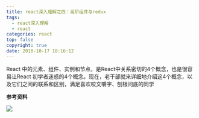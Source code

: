 ```yaml
---
title: react深入理解之四：高阶组件与redux
tags:
  - react深入理解
  - react
categories: react
top: false
copyright: true
date: 2018-10-17 18:16:12
---
```

React 中的元素、组件、实例和节点，是React中关系密切的4个概念，也是很容易让React 初学者迷惑的4个概念。现在，老干部就来详细地介绍这4个概念，以及它们之间的联系和区别，满足喜欢咬文嚼字、刨根问底的同学
<!--more-->

**参考资料**
[]()

![](http://oankigr4l.bkt.clouddn.com/wexin.png)